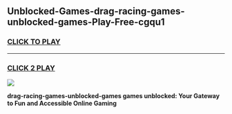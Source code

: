 
## Unblocked-Games-drag-racing-games-unblocked-games-Play-Free-cgqu1
<h3>
<a href="https://premium76.site?title=drag-racing-games-unblocked-games&ref=10A">CLICK TO PLAY</a></h3>
<hr>

<h3>
<a href="https://premium76.site?title=drag-racing-games-unblocked-games&ref=10A">CLICK 2 PLAY</a>
  
</h3>

<a href="https://premium76.site?title=drag-racing-games-unblocked-games&ref=10A"><img src="https://clearcache.store/games.png"></a>


**drag-racing-games-unblocked-games games unblocked: Your Gateway to Fun and Accessible Online Gaming**
